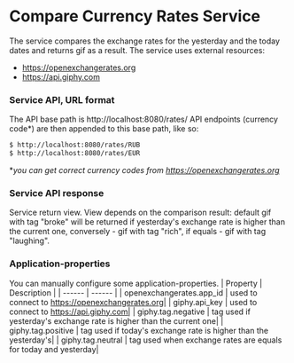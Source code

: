 # Compare Currency Rates Service

The service compares the exchange rates for the yesterday and the today dates and returns gif as a result. 
The service uses external resources:
  - https://openexchangerates.org
  - https://api.giphy.com
 
### Service API, URL format
The API base path is http://localhost:8080/rates/
API endpoints (currency code*) are then appended to this base path, like so:
```sh
$ http://localhost:8080/rates/RUB
$ http://localhost:8080/rates/EUR
```
**you can get correct currency codes from https://openexchangerates.org*

### Service API response
Service return view. View depends on the comparison result: default gif with tag "broke" will be returned if yesterday's exchange rate is higher than the current one, conversely - gif with tag "rich", if equals - gif with tag "laughing".

### Application-properties
You can manually configure some application-properties.
| Property | Description |
| ------ | ------ |
| openexchangerates.app_id | used to connect to https://openexchangerates.org|
| giphy.api_key | used to connect to https://api.giphy.com|
| giphy.tag.negative | tag used if yesterday's exchange rate is higher than the current one|
| giphy.tag.positive | tag used if today's exchange rate is higher than the yesterday's|
| giphy.tag.neutral | tag used when exchange rates are equals for today and yesterday|

